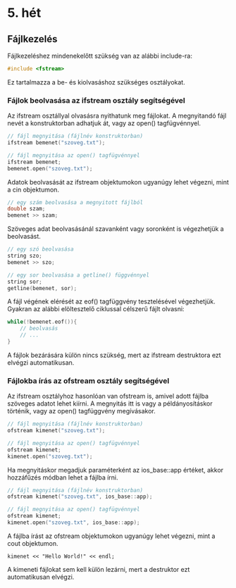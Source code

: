 # 5. hét

## Fájlkezelés

Fájlkezeléshez mindenekelőtt szükség van az alábbi include-ra:

```cpp
#include <fstream>
```

Ez tartalmazza a be- és kiolvasáshoz szükséges osztályokat.

### Fájlok beolvasása az ifstream osztály segítségével

Az ifstream osztállyal olvasásra nyithatunk meg fájlokat. A megnyitandó fájl nevét a konstruktorban adhatjuk át, vagy az open() tagfügvénnyel.

```cpp
// fájl megnyitása (fájlnév konstruktorban)
ifstream bemenet("szoveg.txt");
```

```cpp
// fájl megnyitása az open() tagfügvénnyel
ifstream bemenet;
bemenet.open("szoveg.txt");
```

Adatok beolvasását az ifstream objektumokon ugyanúgy lehet végezni, mint a cin objektumon.

```cpp
// egy szám beolvasása a megnyitott fájlból
double szam;
bemenet >> szam;
```

Szöveges adat beolvasásánál szavanként vagy soronként is végezhetjük a beolvasást.
```cpp
// egy szó beolvasása
string szo;
bemenet >> szo;

// egy sor beolvasása a getline() függvénnyel
string sor;
getline(bemenet, sor);
```

A fájl végének elérését az eof() tagfüggvény tesztelésével végezhetjük. Gyakran az alábbi elöltesztelő ciklussal célszerű fájlt olvasni:

```cpp
while(!bemenet.eof()){
    // beolvasás
    // ...
}
```

A fájlok bezárására külön nincs szükség, mert az ifstream destruktora ezt elvégzi automatikusan.

### Fájlokba írás az ofstream osztály segítségével

Az ifstream osztályhoz hasonlóan van ofstream is, amivel adott fájlba szöveges adatot lehet kiírni. A megnyitás itt is vagy a példányosításkor történik, vagy az open() tagfüggvény megívásakor.

```cpp
// fájl megnyitása (fájlnév konstruktorban)
ofstream kimenet("szoveg.txt");
```

```cpp
// fájl megnyitása az open() tagfügvénnyel
ofstream kimenet;
kimenet.open("szoveg.txt");
```

Ha megnyitáskor megadjuk paraméterként az ios_base::app értéket, akkor hozzáfűzés módban lehet a fájlba írni.

```cpp
// fájl megnyitása (fájlnév konstruktorban)
ofstream kimenet("szoveg.txt", ios_base::app);
```

```cpp
// fájl megnyitása az open() tagfügvénnyel
ofstream kimenet;
kimenet.open("szoveg.txt", ios_base::app);
```

A fájlba írást az ofstream objektumokon ugyanúgy lehet végezni, mint a cout objektumon.

```
kimenet << "Hello World!" << endl;
```

A kimeneti fájlokat sem kell külön lezárni, mert a destruktor ezt automatikusan elvégzi.
